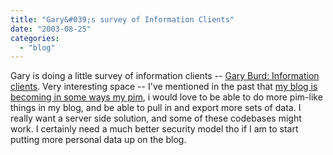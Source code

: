 ```yaml
---
title: "Gary&#039;s survey of Information Clients"
date: "2003-08-25"
categories: 
  - "blog"
---
```


Gary is doing a little survey of information clients -- [Gary Burd: Information clients](http://gary.burd.info/space/entry-72.html "Gary Burd: Information clients"). Very interesting space -- I've mentioned in the past that [my blog is becoming in some ways my pim](http://www.theludwigs.com/archives/000035.html), i would love to be able to do more pim-like things in my blog, and be able to pull in and export more sets of data. I really want a server side solution, and some of these codebases might work. I certainly need a much better security model tho if I am to start putting more personal data up on the blog.
